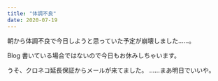 ```yaml
---
title: "体調不良"
date: 2020-07-19
---
```


朝から体調不良で今日しようと思っていた予定が崩壊しました……。

Blog 書いている場合ではないので今日もお休みしちゃいます。

うそ、クロネコ延長保証からメールが来てました。
……まあ明日でいいや。

